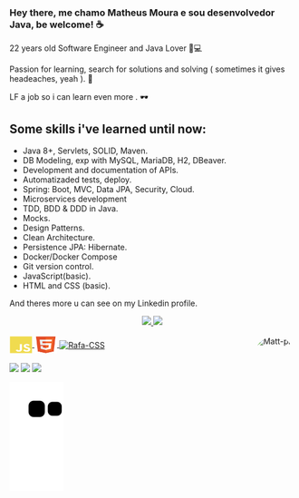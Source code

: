 ### Hey there, me chamo Matheus Moura e sou desenvolvedor Java, be welcome! ☕



22 years old Software Engineer and Java Lover 🐗💻

Passion for learning, search for solutions and solving ( sometimes it gives headeaches, yeah ). 💬

LF a job so i can learn even more . 🕶






## Some skills i've learned until now:

- Java 8+, Servlets, SOLID, Maven.
- DB Modeling, exp with MySQL, MariaDB, H2, DBeaver.
- Development and documentation of APIs.
- Automatizaded tests, deploy.
- Spring: Boot, MVC, Data JPA, Security, Cloud.	
- Microservices development
- TDD, BDD & DDD in Java.
- Mocks.
- Design Patterns.
- Clean Architecture.
- Persistence JPA: Hibernate.
- Docker/Docker Compose
- Git version control.
- JavaScript(basic).
- HTML and CSS (basic).

And theres more u can see on my Linkedin profile.


<div align="center">
  <a href="https://github.com/matthewmatheus">
  <img height="180em" src="https://github-readme-stats.vercel.app/api?username=matthewmatheus&show_icons=false&theme=tokyonight&include_all_commits=true&count_private=true"/>
  <img height="180em" src="https://github-readme-stats.vercel.app/api/top-langs/?username=matthewmatheus&layout=compact&langs_count=7&theme=tokyonight"/>
</div>

<div style="display: inline_block"><br>
 <img align="center" alt="Rafa-Js" height="30" width="40" src="https://raw.githubusercontent.com/devicons/devicon/master/icons/javascript/javascript-plain.svg">
   <img align="center" alt="Rafa-HTML" height="30" width="40" src="https://raw.githubusercontent.com/devicons/devicon/master/icons/html5/html5-original.svg">
  <img align="center" alt="Rafa-CSS" height="90" width="90" src="https://cdn.jsdelivr.net/gh/devicons/devicon/icons/java/java-original-wordmark.svg">
  <img align="right" alt="Matt-pic" height="150" style="border-radius:50px;" src="https://pbs.twimg.com/media/Elk3e2DXUAEptxd.jpg">
</div>

<div> 
<br>
   <a href="https://discord.gg/wagxzStdcR" target="_blank"><img src="https://img.shields.io/badge/Discord-7289DA?style=for-the-badge&logo=discord&logoColor=white" target="_blank"></a> 
  <a href = "mailto:mattmoura.jvm@gmail.com"><img src="https://img.shields.io/badge/Gmail-D14836?style=for-the-badge&logo=gmail&logoColor=white" target="_blank"></a>
  <a href="https://www.linkedin.com/in/matheus-moura-644884233/" target="_blank"><img src="https://img.shields.io/badge/-LinkedIn-%230077B5?style=for-the-badge&logo=linkedin&logoColor=white" target="_blank"></a> 
 
  ![Snake animation](https://github.com/matthewmatheus/matthewmatheus/blob/output/github-contribution-grid-snake.svg)
 
</div>
  
